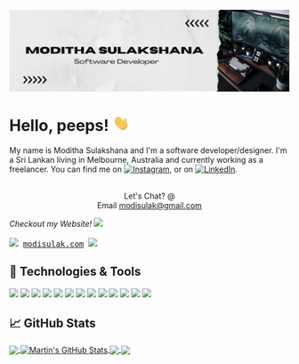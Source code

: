 [![Header](https://raw.githubusercontent.com/modisulak/modisulak/master/readme_header.png "Header")](https://modisulak.com/)

# Hello, peeps! <img src="https://raw.githubusercontent.com/modisulak/modisulak/master/assets/wave.gif" width="30px">

My name is Moditha Sulakshana and I'm a software developer/designer. I'm a Sri Lankan living in Melbourne, Australia and currently working as a freelancer. You can find me on [![Instagram][1.2]][1],  or on [![LinkedIn][3.2]][3].
<p align="center" >
  <p align="center" >
<br>Let's Chat? @ 
    <br> Email <a href="mailto:modisulak@gmail.com?subject=Hi Modi!! I saw your GitHub">modisulak@gmail.com</a>
   
<em>Checkout my Website!</em>
  </samp>
  <img src="https://media.giphy.com/media/VInJnuZhtzTfV7LnzQ/giphy.gif" width="50px">   
  <samp>
     <br><img src="https://media.giphy.com/media/RMNuCYYKbWu4SisSBA/giphy.gif" width="20px"> <a href="https://modisulak.com">modisulak.com</a> <img src="https://media.giphy.com/media/RMNuCYYKbWu4SisSBA/giphy.gif" width="20px">
  </samp>
</p> 

## 🔧 Technologies & Tools
![](https://img.shields.io/badge/OS-Linux-informational?style=flat&logo=linux&logoColor=white&color=2bbc8a)
![](https://img.shields.io/badge/Editor-IntelliJ_IDEA-informational?style=flat&logo=intellij-idea&logoColor=white&color=2bbc8a)
![](https://img.shields.io/badge/Code-Python-informational?style=flat&logo=python&logoColor=white&color=2bbc8a)
![](https://img.shields.io/badge/Code-JavaScript-informational?style=flat&logo=javascript&logoColor=white&color=2bbc8a)
![](https://img.shields.io/badge/Code-Golang-informational?style=flat&logo=go&logoColor=white&color=2bbc8a)
![](https://img.shields.io/badge/Code-Make-informational?style=flat&logo=cmake&logoColor=white&color=2bbc8a)
![](https://img.shields.io/badge/Code-Vue-informational?style=flat&logo=vue.js&logoColor=white&color=2bbc8a)
![](https://img.shields.io/badge/Shell-Bash-informational?style=flat&logo=gnu-bash&logoColor=white&color=2bbc8a)
![](https://img.shields.io/badge/Tools-PostgreSQL-informational?style=flat&logo=postgresql&logoColor=white&color=2bbc8a)
![](https://img.shields.io/badge/Tools-Docker-informational?style=flat&logo=docker&logoColor=white&color=2bbc8a)
![](https://img.shields.io/badge/Tools-Kubernetes-informational?style=flat&logo=kubernetes&logoColor=white&color=2bbc8a)
![](https://img.shields.io/badge/Tools-Red_Hat_OpenShift-informational?style=flat&logo=red-hat-open-shift&logoColor=white&color=2bbc8a)
![](https://img.shields.io/badge/Cloud-Digital_Ocean-informational?style=flat&logo=digitalocean&logoColor=white&color=2bbc8a)


## &#x1f4c8; GitHub Stats

<a href="https://github.com/modisulak/modisulak">
  <img align="center" src="https://github-readme-stats.vercel.app/api/top-langs/?username=MartinHeinz&hide=java,html,tex&title_color=ffffff&text_color=c9cacc&icon_color=2bbc8a&bg_color=1d1f21&langs_count=3" />
</a>
<a href="https://github.com/modisulak/MartinHeinz">
  <img align="center" src="https://github-readme-stats.vercel.app/api?username=modisulak&show_icons=true&line_height=27&count_private=true&title_color=ffffff&text_color=c9cacc&icon_color=2bbc8a&bg_color=1d1f21" alt="Martin's GitHub Stats" />
</a>

<a href="https://github.com/modisulak/python-project-blueprint">
  <img align="center" src="https://github-readme-stats.vercel.app/api/pin/?username=modisulak&repo=python-project-blueprint&title_color=ffffff&text_color=c9cacc&icon_color=2bbc8a&bg_color=1d1f21" />
</a>


<a href="https://github.com/modisulak/go-project-blueprint">
  <img align="center" src="https://github-readme-stats.vercel.app/api/pin/?username=modisulak&repo=go-project-blueprint&title_color=ffffff&text_color=c9cacc&icon_color=2bbc8a&bg_color=1d1f21" />
</a>    

<!-- links to social media icons -->

<!-- icons with padding -->

[1.1]: https://i.imgur.com/f6N1jUc.png (instagram icon with padding) 
[2.1]: http://i.imgur.com/0o48UoR.png (github icon with padding)

<!-- icons without padding -->

[1.2]: https://i.imgur.com/f6N1jUc.png (instagram icon without padding)
[2.2]: http://i.imgur.com/9I6NRUm.png (github icon without padding)
[3.2]: https://i.imgur.com/Nfys5wD.png (LinkedIn icon without padding)


<!-- links to your social media accounts -->

[1]: https://www.instagram.com/modisulak/
[2]: https://github.com/modisulak
[3]: https://www.linkedin.com/in/modisulak/


<!-- Resources -->
<!-- Icons: https://simpleicons.org/ -->
<!-- GitHub Stats: https://github.com/anuraghazra/github-readme-stats -->
<!-- Emojis: https://emojipedia.org/emoji/ -->
<!-- HTML Emojis: https://www.fileformat.info/index.htm -->
<!-- Shields: https://shields.io/ -->
<!-- Awesome GitHub Profile README: https://github.com/abhisheknaiidu/awesome-github-profile-readme -->
